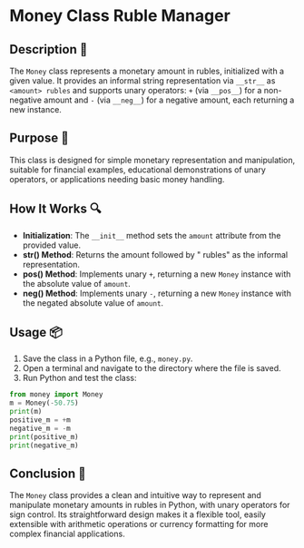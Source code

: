 # Money Class Ruble Manager

## Description 📝

The `Money` class represents a monetary amount in rubles, initialized with a given value.
It provides an informal string representation via `__str__` as `<amount> rubles` and supports unary operators: `+` (via `__pos__`) for a non-negative amount and `-` (via `__neg__`) for a negative amount, each returning a new instance.

## Purpose 🎯

This class is designed for simple monetary representation and manipulation, suitable for financial examples, educational demonstrations of unary operators, or applications needing basic money handling.

## How It Works 🔍

-   **Initialization**: The `__init__` method sets the `amount` attribute from the provided value.
-   ****str**() Method**: Returns the amount followed by " rubles" as the informal representation.
-   ****pos**() Method**: Implements unary `+`, returning a new `Money` instance with the absolute value of `amount`.
-   ****neg**() Method**: Implements unary `-`, returning a new `Money` instance with the negated absolute value of `amount`.

## Usage 📦

1. Save the class in a Python file, e.g., `money.py`.
2. Open a terminal and navigate to the directory where the file is saved.
3. Run Python and test the class:

```python
from money import Money
m = Money(-50.75)
print(m)
positive_m = +m
negative_m = -m
print(positive_m)
print(negative_m)
```

## Conclusion 🚀

The `Money` class provides a clean and intuitive way to represent and manipulate monetary amounts in rubles in Python, with unary operators for sign control.
Its straightforward design makes it a flexible tool, easily extensible with arithmetic operations or currency formatting for more complex financial applications.
